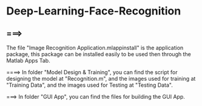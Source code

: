 # Deep-Learning-Face-Recognition
## ===>
The file "Image Recognition Application.mlappinstall" is the application package, this package can be installed easily to be used then through the Matlab Apps Tab.

====>
In folder "Model Design & Training", you can find the script for designing the model at "Recognition.m", and the images used for training at "Training Data", and the images used for Testing at "Testing Data".


===>
In folder "GUI App", you can find the files for building the GUI App.
